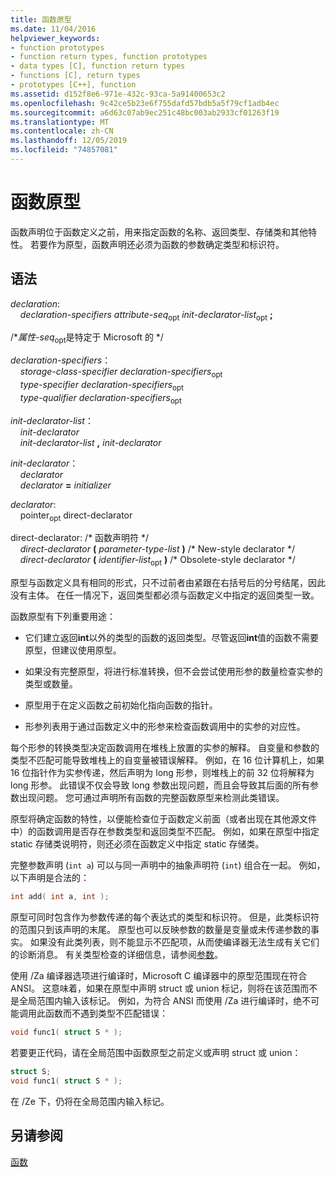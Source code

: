 ```yaml
---
title: 函数原型
ms.date: 11/04/2016
helpviewer_keywords:
- function prototypes
- function return types, function prototypes
- data types [C], function return types
- functions [C], return types
- prototypes [C++], function
ms.assetid: d152f8e6-971e-432c-93ca-5a91400653c2
ms.openlocfilehash: 9c42ce5b23e6f755dafd57bdb5a5f79cf1adb4ec
ms.sourcegitcommit: a6d63c07ab9ec251c48bc003ab2933cf01263f19
ms.translationtype: MT
ms.contentlocale: zh-CN
ms.lasthandoff: 12/05/2019
ms.locfileid: "74857081"
---
```

# <a name="function-prototypes"></a>函数原型

函数声明位于函数定义之前，用来指定函数的名称、返回类型、存储类和其他特性。 若要作为原型，函数声明还必须为函数的参数确定类型和标识符。

## <a name="syntax"></a>语法

*declaration*:<br/>
&nbsp;&nbsp;&nbsp;&nbsp;*declaration-specifiers* *attribute-seq*<sub>opt</sub> *init-declarator-list*<sub>opt</sub> **;**

/\**属性-seq*<sub>opt</sub>是特定于 Microsoft 的 \*/

*declaration-specifiers*：<br/>
&nbsp;&nbsp;&nbsp;&nbsp;*storage-class-specifier* *declaration-specifiers*<sub>opt</sub> <br/>
&nbsp;&nbsp;&nbsp;&nbsp;*type-specifier* *declaration-specifiers*<sub>opt</sub> <br/>
&nbsp;&nbsp;&nbsp;&nbsp;*type-qualifier* *declaration-specifiers*<sub>opt</sub>

*init-declarator-list*：<br/>
&nbsp;&nbsp;&nbsp;&nbsp;*init-declarator*<br/>
&nbsp;&nbsp;&nbsp;&nbsp;*init-declarator-list*  **,**  *init-declarator*

*init-declarator*：<br/>
&nbsp;&nbsp;&nbsp;&nbsp;*declarator*<br/>
&nbsp;&nbsp;&nbsp;&nbsp;*declarator* **=** *initializer*

*declarator*:<br/>
&nbsp;&nbsp;&nbsp;&nbsp;pointer<sub>opt</sub> direct-declarator

direct-declarator: /\* 函数声明符 \*/<br/>
&nbsp;&nbsp;&nbsp;&nbsp;*direct-declarator*  **(**  *parameter-type-list*  **)**   /\* New-style declarator \*/<br/>
&nbsp;&nbsp;&nbsp;&nbsp;*direct-declarator*  **(**  *identifier-list*<sub>opt</sub> **)**  /\* Obsolete-style declarator \*/

原型与函数定义具有相同的形式，只不过前者由紧跟在右括号后的分号结尾，因此没有主体。 在任一情况下，返回类型都必须与函数定义中指定的返回类型一致。

函数原型有下列重要用途：

- 它们建立返回**int**以外的类型的函数的返回类型。尽管返回**int**值的函数不需要原型，但建议使用原型。

- 如果没有完整原型，将进行标准转换，但不会尝试使用形参的数量检查实参的类型或数量。

- 原型用于在定义函数之前初始化指向函数的指针。

- 形参列表用于通过函数定义中的形参来检查函数调用中的实参的对应性。

每个形参的转换类型决定函数调用在堆栈上放置的实参的解释。 自变量和参数的类型不匹配可能导致堆栈上的自变量被错误解释。 例如，在 16 位计算机上，如果 16 位指针作为实参传递，然后声明为 long 形参，则堆栈上的前 32 位将解释为 long 形参。 此错误不仅会导致 long 参数出现问题，而且会导致其后面的所有参数出现问题。 您可通过声明所有函数的完整函数原型来检测此类错误。

原型将确定函数的特性，以便能检查位于函数定义前面（或者出现在其他源文件中）的函数调用是否存在参数类型和返回类型不匹配。 例如，如果在原型中指定 static 存储类说明符，则还必须在函数定义中指定 static 存储类。

完整参数声明 (`int a`) 可以与同一声明中的抽象声明符 (`int`) 组合在一起。 例如，以下声明是合法的：

```C
int add( int a, int );
```

原型可同时包含作为参数传递的每个表达式的类型和标识符。 但是，此类标识符的范围只到该声明的末尾。 原型也可以反映参数的数量是变量或未传递参数的事实。 如果没有此类列表，则不能显示不匹配项，从而使编译器无法生成有关它们的诊断消息。 有关类型检查的详细信息，请参阅[参数](../c-language/arguments.md)。

使用 /Za 编译器选项进行编译时，Microsoft C 编译器中的原型范围现在符合 ANSI。 这意味着，如果在原型中声明 struct 或 union 标记，则将在该范围而不是全局范围内输入该标记。 例如，为符合 ANSI 而使用 /Za 进行编译时，绝不可能调用此函数而不遇到类型不匹配错误：

```C
void func1( struct S * );
```

若要更正代码，请在全局范围中函数原型之前定义或声明 struct 或 union：

```C
struct S;
void func1( struct S * );
```

在 /Ze 下，仍将在全局范围内输入标记。

## <a name="see-also"></a>另请参阅

[函数](../c-language/functions-c.md)
